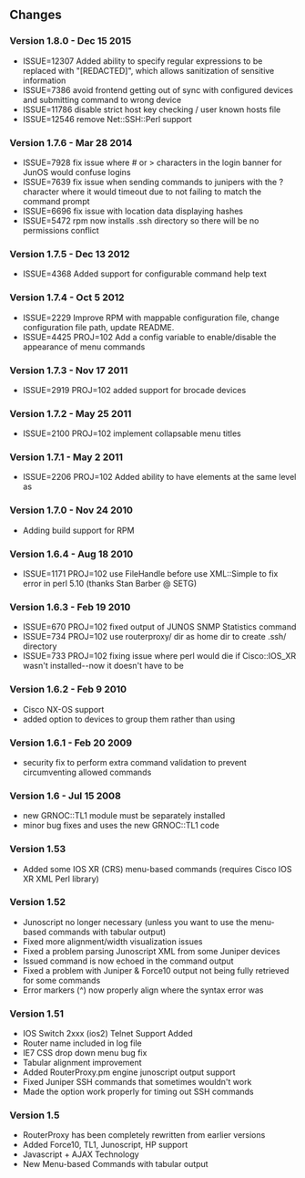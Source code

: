 ## Changes

### Version 1.8.0 - Dec 15 2015
* ISSUE=12307 Added ability to specify regular expressions to be replaced with "[REDACTED]", which allows sanitization of sensitive information
* ISSUE=7386 avoid frontend getting out of sync with configured devices and submitting command to wrong device
* ISSUE=11786 disable strict host key checking / user known hosts file
* ISSUE=12546 remove Net::SSH::Perl support

### Version 1.7.6 - Mar 28 2014
* ISSUE=7928 fix issue where # or > characters in the login banner for JunOS would confuse logins
* ISSUE=7639 fix issue when sending commands to junipers with the ? character where it would timeout due to not failing to match the command prompt
* ISSUE=6696 fix issue with location data displaying hashes
* ISSUE=5472 rpm now installs .ssh directory so there will be no permissions conflict

### Version 1.7.5 - Dec 13 2012
* ISSUE=4368 Added support for configurable command help text

### Version 1.7.4 - Oct 5 2012
* ISSUE=2229 Improve RPM with mappable configuration file, change configuration file path, update README.
* ISSUE=4425 PROJ=102 Add a config variable to enable/disable the appearance of menu commands

### Version 1.7.3 - Nov 17 2011
* ISSUE=2919 PROJ=102 added support for brocade devices

### Version 1.7.2 - May 25 2011
* ISSUE=2100 PROJ=102 implement collapsable menu titles

### Version 1.7.1 - May 2 2011
* ISSUE=2206 PROJ=102 Added ability to have <exclude> elements at the same level as <command>

### Version 1.7.0 - Nov 24 2010
* Adding build support for RPM

### Version 1.6.4 - Aug 18 2010
* ISSUE=1171 PROJ=102 use FileHandle before use XML::Simple to fix error in perl 5.10 (thanks Stan Barber @ SETG)

### Version 1.6.3 - Feb 19 2010
* ISSUE=670 PROJ=102 fixed output of JUNOS SNMP Statistics command
* ISSUE=734 PROJ=102 use routerproxy/ dir as home dir to create .ssh/ directory
* ISSUE=733 PROJ=102 fixing issue where perl would die if Cisco::IOS_XR wasn't installed--now it doesn't have to be

### Version 1.6.2 - Feb 9 2010
* Cisco NX-OS support
* added <layer> option to devices to group them rather than using <type>

### Version 1.6.1 - Feb 20 2009 
* security fix to perform extra command validation to prevent circumventing allowed commands

### Version 1.6 - Jul 15 2008
* new GRNOC::TL1 module must be separately installed
* minor bug fixes and uses the new GRNOC::TL1 code

### Version 1.53
* Added some IOS XR (CRS) menu-based commands (requires Cisco IOS XR XML Perl library)

### Version 1.52
* Junoscript no longer necessary (unless you want to use the menu-based commands with tabular output)
* Fixed more alignment/width visualization issues
* Fixed a problem parsing Junoscript XML from some Juniper devices
* Issued command is now echoed in the command output
* Fixed a problem with Juniper & Force10 output not being fully retrieved for some commands
* Error markers (^) now properly align where the syntax error was

### Version 1.51
* IOS Switch 2xxx (ios2) Telnet Support Added
* Router name included in log file
* IE7 CSS drop down menu bug fix
* Tabular alignment improvement
* Added RouterProxy.pm engine junoscript output support
* Fixed Juniper SSH commands that sometimes wouldn't work
* Made the <timeout> option work properly for timing out SSH commands

### Version 1.5
* RouterProxy has been completely rewritten from earlier versions
* Added Force10, TL1, Junoscript, HP support
* Javascript + AJAX Technology
* New Menu-based Commands with tabular output
